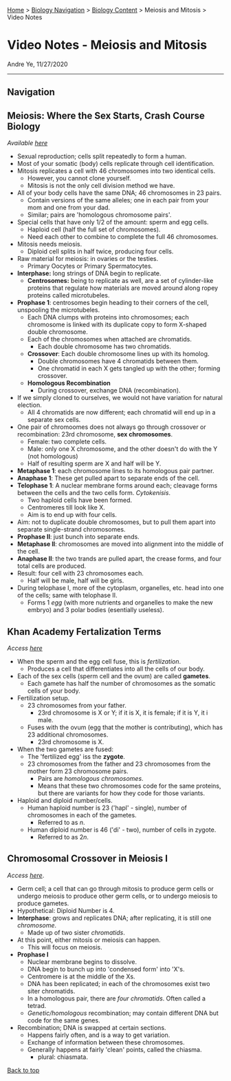 [Home](https://andre-ye.github.io) > [Biology Navigation](https://andre-ye.github.io/biology/biology_navigation) > [Biology Content](https://andre-ye.github.io/biology/biology_navigation#biology-content) > Meiosis and Mitosis > Video Notes

# Video Notes - Meiosis and Mitosis
Andre Ye, 11/27/2020

---

## Navigation

## Meiosis: Where the Sex Starts, Crash Course Biology
*Available [here](https://kcts9.pbslearningmedia.org/resource/c65df616-fffc-461b-8d70-c13bc4bc4c1a/meiosis-where-the-sex-starts-crash-course-biology-13/)*
- Sexual reproduction; cells split repeatedly to form a human.
- Most of your somatic (body) cells replicate through cell identification.
- Mitosis replicates a cell with 46 chromosomes into two identical cells.
  - However, you cannot clone yourself.
  - Mitosis is not the only cell division method we have.
- All of your body cells have the same DNA; 46 chromosomes in 23 pairs.
  - Contain versions of the same alleles; one in each pair from your mom and one from your dad.
  - Similar; pairs are 'homologous chromosome pairs'.
- Special cells that have only 1/2 of the amount: sperm and egg cells.
  - Haploid cell (half the full set of chromosomes).
  - Need each other to combine to complete the full 46 chromosomes.
- Mitosis needs meiosis.
  - Diploid cell splits in half twice, producing four cells.
- Raw material for meiosis: in ovaries or the testies.
  - Primary Oocytes or Primary Spermatocytes.
- **Interphase:** long strings of DNA begin to replicate.
  - **Centrosomes:** being to replicate as well, are a set of cylinder-like proteins that regulate how materials are moved around along ropey proteins called microtubeles.
- **Prophase 1**: centrosomes begin heading to their corners of the cell, unspooling the microtubeles.
  - Each DNA clumps with proteins into chromosomes; each chromosome is linked with its duplicate copy to form X-shaped double chromosome.
  - Each of the chromosomes when attached are chromatids.
    - Each double chromosome has two chromatids.
  - **Crossover**: Each double chromosome lines up with its homolog.
    - Double chromosomes have 4 chromatids between them.
    - One chromatid in each X gets tangled up with the other; forming crossover.
  - **Homologous Recombination**
    - During crossover, exchange DNA (recombination).
- If we simply cloned to ourselves, we would not have variation for natural election.
  - All 4 chromatids are now different; each chromatid will end up in a separate sex cells.
- One pair of chromoomes does not always go through crossover or recombination: 23rd chromosome, **sex chromosomes**.
  - Female: two complete cells.
  - Male: only one X chromosome, and the other doesn't do with the Y (not homologous)
  - Half of resulting sperm are X and half will be Y.
- **Metaphase 1**: each chromosome lines to its homologous pair partner.
- **Anaphase 1**: These get pulled apart to separate ends of the cell.
- **Telophase 1**: A nuclear membrane forms around each; cleavage forms between the cells and the two cells form. *Cytokenisis*.
  - Two haploid cells have been formed.
  - Centromeres till look like X.
  - Aim is to end up with four cells.
- Aim: not to duplicate double chromosomes, but to pull them apart into separate single-strand chromosomes.
- **Prophase II**: just bunch into separate ends.
- **Metaphase II**: chromosomes are moved into alignment into the middle of the cell.
- **Anaphase II**: the two trands are pulled apart, the crease forms, and four total cells are produced.
- Result: four cell with 23 chromosomes each.
  - Half will be male, half will be girls.
- During telophase I, more of the cytoplasm, organelles, etc. head into one of the cells; same with telophase II.
  - Forms 1 *egg* (with more nutrients and organelles to make the new embryo) and 3 polar bodies (esentially useless).

## Khan Academy Fertalization Terms
*Access [here](https://www.khanacademy.org/science/ap-biology/heredity/meiosis-and-genetic-diversity/v/fertilization-haploid-diploid-gamete-zygote-homologous)*
- When the sperm and the egg cell fuse, this is *fertilization*.
  - Produces a cell that differentiates into all the cells of our body.
- Each of the sex cells (sperm cell and the ovum) are called **gametes**.
  - Each gamete has half the number of chromosomes as the somatic cells of your body.
- Fertilization setup.
  - 23 chromosomes from your father.
    - 23rd chromosome is X or Y; if it is X, it is female; if it is Y, it i male.
  - Fuses with the ovum (egg that the mother is contributing), which has 23 additional chromosomes.
    - 23rd chromosome is X.
- When the two gametes are fused:
  - The 'fertilized egg' iss the **zygote**.
  - 23 chromosomes from the father and 23 chromosomes from the mother form 23 chromosome pairs.
    - Pairs are *homologous chromosomes*.
    - Means that these two chromosomes code for the same proteins, but there are variants for how they code for those variants.
- Haploid and diploid number/cells.
  - Human haploid number is 23 ('hapl' - single), number of chromosomes in each of the gametes.
    - Referred to as *n*.
  - Human diploid number is 46 ('di' - two), number of cells in zygote.
    - Referred to as 2*n*.

## Chromosomal Crossover in Meiosis I
*Access [here](https://www.khanacademy.org/science/ap-biology/heredity/meiosis-and-genetic-diversity/v/chromosomal-crossover-in-meiosis-i)*.
- Germ cell; a cell that can go through mitosis to produce germ cells or undergo meiosis to produce other germ cells, or to undergo meiosis to produce gametes.
- Hypothetical: Diploid Number is 4.
- **Interphase**: grows and replicates DNA; after replicating, it is still one *chromosome*.  
  - Made up of two sister *chromatids*.
- At this point, either mitosis or  meiosis can happen.
  - This will focus on meiosis.
- **Prophase I**
  - Nuclear membrane begins to dissolve.
  - DNA begin to bunch up into 'condensed form' into 'X's.
  - Centromere is at the middle of the Xs.
  - DNA has been replicated; in each of the chromosomes exist two siter chromatids.
  - In a homologous pair, there are *four chromatids*. Often called a tetrad.
  - *Genetic/homologous* recombination; may contain different DNA but code for the same genes.
- Recombination; DNA is swapped at certain sections.
  - Happens fairly often, and is a way to get variation.
  - Exchange of information between these chromosomes.
  - Generally happens at fairly 'clean' points, called the chiasma.
    - plural: chiasmata.

[Back to top](#)

